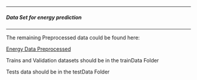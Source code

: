 
 
---------------------------------------------
##### Data Set for energy prediction
-------------------------------------------------


The remaining Preprocessed data could be found here:

[Energy Data Preprocessed](https://yadi.sk/d/TNwdfZsptKh7Bw)

Trains and Validation datasets should be in the trainData  Folder

Tests data should be in the testData Folder
